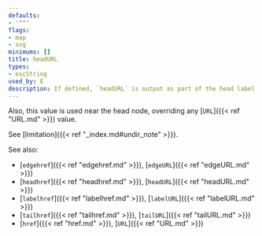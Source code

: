 ```yaml
---
defaults:
- '""'
flags:
- map
- svg
minimums: []
title: headURL
types:
- escString
used_by: E
description: If defined, `headURL` is output as part of the head label of the edge
---
```


Also, this value is used near the head node, overriding any [`URL`]({{< ref "URL.md" >}}) value.

See [limitation]({{< ref "_index.md#undir_note" >}}).

See also:

- [`edgehref`]({{< ref "edgehref.md" >}}), [`edgeURL`]({{< ref "edgeURL.md" >}})
- [`headhref`]({{< ref "headhref.md" >}}), [`headURL`]({{< ref "headURL.md" >}})
- [`labelhref`]({{< ref "labelhref.md" >}}), [`labelURL`]({{< ref "labelURL.md" >}})
- [`tailhref`]({{< ref "tailhref.md" >}}), [`tailURL`]({{< ref "tailURL.md" >}})
- [`href`]({{< ref "href.md" >}}), [`URL`]({{< ref "URL.md" >}})
